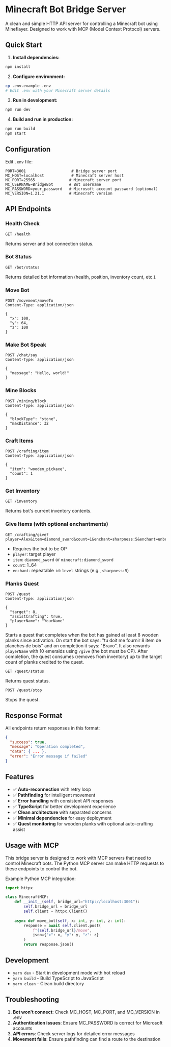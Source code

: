 # Minecraft Bot Bridge Server

A clean and simple HTTP API server for controlling a Minecraft bot using Mineflayer. Designed to work with MCP (Model Context Protocol) servers.

## Quick Start

1. **Install dependencies:**
```bash
npm install
```

2. **Configure environment:**
```bash
cp .env.example .env
# Edit .env with your Minecraft server details
```

3. **Run in development:**
```bash
npm run dev
```

4. **Build and run in production:**
```bash
npm run build
npm start
```

## Configuration

Edit `.env` file:

```env
PORT=3001                    # Bridge server port
MC_HOST=localhost            # Minecraft server host
MC_PORT=25565               # Minecraft server port
MC_USERNAME=BridgeBot       # Bot username
MC_PASSWORD=your_password   # Microsoft account password (optional)
MC_VERSION=1.21.1           # Minecraft version
```

## API Endpoints

### Health Check
```http
GET /health
```
Returns server and bot connection status.

### Bot Status
```http
GET /bot/status
```
Returns detailed bot information (health, position, inventory count, etc.).

### Move Bot
```http
POST /movement/moveTo
Content-Type: application/json

{
  "x": 100,
  "y": 64,
  "z": 100
}
```

### Make Bot Speak
```http
POST /chat/say
Content-Type: application/json

{
  "message": "Hello, world!"
}
```

### Mine Blocks
```http
POST /mining/block
Content-Type: application/json

{
  "blockType": "stone",
  "maxDistance": 32
}
```

### Craft Items
```http
POST /crafting/item
Content-Type: application/json

{
  "item": "wooden_pickaxe",
  "count": 1
}
```

### Get Inventory
```http
GET /inventory
```
Returns bot's current inventory contents.

### Give Items (with optional enchantments)
```http
GET /crafting/give?player=Alex&item=diamond_sword&count=1&enchant=sharpness:5&enchant=unbreaking:3
```
- Requires the bot to be OP
- `player`: target player
- `item`: `diamond_sword` or `minecraft:diamond_sword`
- `count`: 1..64
- `enchant`: repeatable `id:level` strings (e.g., `sharpness:5`)

### Planks Quest
```http
POST /quest
Content-Type: application/json

{
  "target": 8,
  "assistCrafting": true,
  "playerName": "YourName"
}
```
Starts a quest that completes when the bot has gained at least 8 wooden planks since activation. On start the bot says: "tu doit me fournir 8 item de planches de bois" and on completion it says: "Bravo". It also rewards `playerName` with 10 emeralds using `/give` (the bot must be OP). After completion, the quest consumes (removes from inventory) up to the target count of planks credited to the quest.

```http
GET /quest/status
```
Returns quest status.

```http
POST /quest/stop
```
Stops the quest.

## Response Format

All endpoints return responses in this format:

```json
{
  "success": true,
  "message": "Operation completed",
  "data": { ... },
  "error": "Error message if failed"
}
```

## Features

- ✅ **Auto-reconnection** with retry loop
- ✅ **Pathfinding** for intelligent movement
- ✅ **Error handling** with consistent API responses
- ✅ **TypeScript** for better development experience
- ✅ **Clean architecture** with separated concerns
- ✅ **Minimal dependencies** for easy deployment
- ✅ **Quest monitoring** for wooden planks with optional auto-crafting assist

## Usage with MCP

This bridge server is designed to work with MCP servers that need to control Minecraft bots. The Python MCP server can make HTTP requests to these endpoints to control the bot.

Example Python MCP integration:
```python
import httpx

class MinecraftMCP:
    def __init__(self, bridge_url="http://localhost:3001"):
        self.bridge_url = bridge_url
        self.client = httpx.Client()
    
    async def move_bot(self, x: int, y: int, z: int):
        response = await self.client.post(
            f"{self.bridge_url}/move",
            json={"x": x, "y": y, "z": z}
        )
        return response.json()
```

## Development

- `yarn dev` - Start in development mode with hot reload
- `yarn build` - Build TypeScript to JavaScript
- `yarn clean` - Clean build directory

## Troubleshooting

1. **Bot won't connect**: Check MC_HOST, MC_PORT, and MC_VERSION in .env
2. **Authentication issues**: Ensure MC_PASSWORD is correct for Microsoft accounts
3. **API errors**: Check server logs for detailed error messages
4. **Movement fails**: Ensure pathfinding can find a route to the destination

